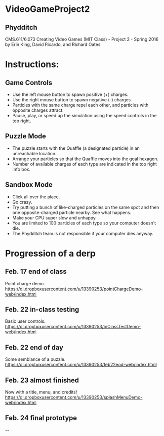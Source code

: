 # VideoGameProject2
## Phydditch
CMS.611/6.073 Creating Video Games (MIT Class) - Project 2 - Spring 2016
by Erin King, David Ricardo, and Richard Oates

# Instructions:
## Game Controls
- Use the left mouse button to spawn positive (+) charges.
- Use the right mouse button to spawn negative (-) charges.
- Particles with the same charge repel each other, and particles with opposite charges attract.
- Pause, play, or speed up the simulation using the speed controls in the top right.

## Puzzle Mode
- The puzzle starts with the Quaffle (a designated particle) in an unreachable location.
- Arrange your particles so that the Quaffle moves into the goal hexagon.
- Number of available charges of each type are indicated in the top right info box.

## Sandbox Mode
- Click all over the place.
- Go crazy.
- Try putting a bunch of like-charged particles on the same spot and then one opposite-charged particle nearby. See what happens.
- Make your CPU super slow and unhappy.
- You are limited to 100 particles of each type so your computer doesn't die.
- The Phydditch team is not responsible if your computer dies anyway.


# Progression of a derp
## Feb. 17 end of class
Point charge demo.
https://dl.dropboxusercontent.com/u/13390253/pointChargeDemo-web/index.html

## Feb. 22 in-class testing
Basic user controls.
https://dl.dropboxusercontent.com/u/13390253/inClassTestDemo-web/index.html

## Feb. 22 end of day
Some semblance of a puzzle.
https://dl.dropboxusercontent.com/u/13390253/feb22eod-web/index.html

## Feb. 23 almost finished
Now with a title, menu, and credits!
https://dl.dropboxusercontent.com/u/13390253/splashMenuDemo-web/index.html

## Feb. 24 final prototype
--
